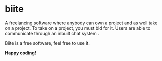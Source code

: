 # biite

A freelancing software where anybody can own a project and as well take on a project.
To take on a project, you must bid for it.
Users are able to communicate through an inbuilt chat system .

Biite is a free software, feel free to use it.

**Happy coding!**
